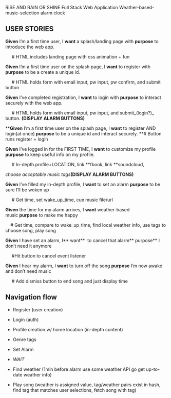 RISE AND RAIN OR SHINE
Full Stack Web Application
Weather-based-music-selection alarm clock

## USER STORIES

**Given** I’m a first time user, I **want** a splash/landing page with **purpose** to introduce the web app.

     # HTML includes landing page with css animation + fun

**Given** I’m a first time user on the splash page, I **want** to register with **purpose** to be a create a unique id.

     # HTML holds form with email input, pw input, pw confirm, and submit button

**Given** I’ve completed registration, I **want** to login with **purpose** to interact securely with the web app.

     # HTML holds form with email input, pw input, and submit_(login?)_ button. **(DISPLAY ALARM BUTTONS)**

****Given** I’m a first time user on the splash page, I **want** to register AND login(at once) **purpose** to be a unique id and interact securely. **# Button runs register + login

**Given** I’ve logged in for the FIRST TIME, I **want** to customize my profile **purpose** to keep useful info on my profile. 

     # In-depth profile+LOCATION, link **fbook, link **soundcloud,

_choose acceptable music tags_**(DISPLAY ALARM BUTTONS)**

**Given** I’ve filled my in-depth profile, I **want** to set an alarm **purpose** to be sure I’ll be woken up

     # Get time, set wake_up_time, cue music file/url

**Given** the time for my alarm arrives, I **want** weather-based music **purpose** to make me happy

    # Get time, compare to wake_up_time, find local weather info, use tags to choose song, play song

**Given** I have set an alarm, I** want**  to cancel that alarm** purpose** I don’t need it anymore

     #Hit button to cancel event listener

**Given** I hear my alarm, I **want** to turn off the song **purpose** I’m now awake and don’t need music

     # Add dismiss button to end song and just display time 

## Navigation flow

- Register (user creation)

- Login (auth)

- Profile creation w/ home location (in-depth content)

- Genre tags

- Set Alarm

- *WAIT*

- Find weather (1min before alarm use some weather API go get up-to-date weather info)

- Play song (weather is assigned value, tag/weather pairs exist in hash, find tag that matches user selections, fetch song with tag) 
